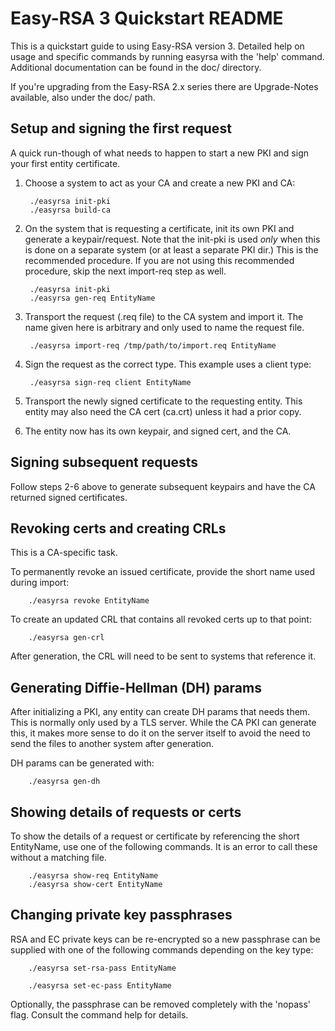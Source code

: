 Easy-RSA 3 Quickstart README
============================

This is a quickstart guide to using Easy-RSA version 3. Detailed help on usage
and specific commands by running easyrsa with the 'help' command. Additional
documentation can be found in the doc/ directory.

If you're upgrading from the Easy-RSA 2.x series there are Upgrade-Notes
available, also under the doc/ path.

Setup and signing the first request
-----------------------------------

A quick run-though of what needs to happen to start a new PKI and sign your
first entity certificate.

1. Choose a system to act as your CA and create a new PKI and CA:

        ./easyrsa init-pki
        ./easyrsa build-ca

2. On the system that is requesting a certificate, init its own PKI and generate
   a keypair/request. Note that the init-pki is used _only_ when this is done on
   a separate system (or at least a separate PKI dir.) This is the recommended
   procedure. If you are not using this recommended procedure, skip the next
   import-req step as well.

        ./easyrsa init-pki
        ./easyrsa gen-req EntityName

3. Transport the request (.req file) to the CA system and import it. The name
   given here is arbitrary and only used to name the request file.

        ./easyrsa import-req /tmp/path/to/import.req EntityName

4. Sign the request as the correct type. This example uses a client type:

        ./easyrsa sign-req client EntityName

5. Transport the newly signed certificate to the requesting entity. This entity
   may also need the CA cert (ca.crt) unless it had a prior copy.

6. The entity now has its own keypair, and signed cert, and the CA.

Signing subsequent requests
---------------------------

Follow steps 2-6 above to generate subsequent keypairs and have the CA returned
signed certificates.

Revoking certs and creating CRLs
--------------------------------

This is a CA-specific task.

To permanently revoke an issued certificate, provide the short name used during
import:

        ./easyrsa revoke EntityName

To create an updated CRL that contains all revoked certs up to that point:

        ./easyrsa gen-crl

After generation, the CRL will need to be sent to systems that reference it.

Generating Diffie-Hellman (DH) params
-------------------------------------

After initializing a PKI, any entity can create DH params that needs them. This
is normally only used by a TLS server. While the CA PKI can generate this, it
makes more sense to do it on the server itself to avoid the need to send the
files to another system after generation.

DH params can be generated with:

        ./easyrsa gen-dh

Showing details of requests or certs
------------------------------------

To show the details of a request or certificate by referencing the short
EntityName, use one of the following commands. It is an error to call these
without a matching file.

        ./easyrsa show-req EntityName
        ./easyrsa show-cert EntityName

Changing private key passphrases
--------------------------------

RSA and EC private keys can be re-encrypted so a new passphrase can be supplied
with one of the following commands depending on the key type:

        ./easyrsa set-rsa-pass EntityName

        ./easyrsa set-ec-pass EntityName

Optionally, the passphrase can be removed completely with the 'nopass' flag.
Consult the command help for details.
